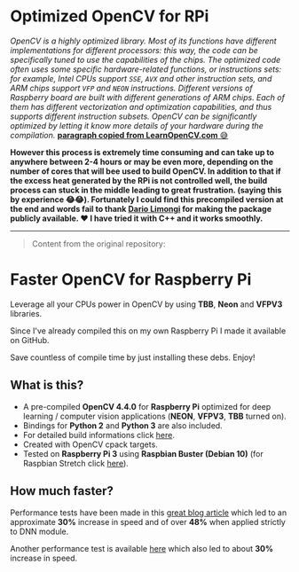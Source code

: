 # Optimized OpenCV for RPi 

*OpenCV is a highly optimized library. Most of its functions have different implementations for different processors: this way, the code can be specifically tuned to use the capabilities of the chips. The optimized code often uses some specific hardware-related functions, or instructions sets: for example, Intel CPUs support `SSE`, `AVX` and other instruction sets, and ARM chips support `VFP` and  `NEON` instructions. Different versions of Raspberry board are built with different generations of ARM chips. Each of them has different vectorization and optimization capabilities, and thus supports different instruction subsets. OpenCV can be significantly optimized by letting it know more details of your hardware during the compilation.* [**paragraph copied from LearnOpenCV.com** 😅](https://learnopencv.com/build-and-install-opencv-4-for-raspberry-pi/)

**However this process is extremely time consuming and can take up to anywhere between 2-4 hours or may be even more, depending on the number of cores that will bee used to build OpenCV. In addition to that if the excess heat generated by the RPi is not controlled well, the build process can stuck in the middle leading  to great frustration. (saying this by experience 😂😂). Fortunately I could find this precompiled version at the end and words fail to thank [Dario Limongi](https://github.com/dlime) for making the package publicly available. ❤ I have tried it with C++ and it works smoothly.**

---

> Content from the original repository:

# Faster OpenCV for Raspberry Pi
Leverage all your CPUs power in OpenCV by using **TBB**, **Neon** and **VFPV3** libraries.

Since I've already compiled this on my own Raspberry Pi I made it available on GitHub.

Save countless of compile time by just installing these debs. Enjoy!

## What is this?
* A pre-compiled **OpenCV 4.4.0** for **Raspberry Pi** optimized for deep learning / computer vision applications (**NEON**, **VFPV3**, **TBB** turned on).
* Bindings for **Python 2** and **Python 3** are also included.
* For detailed build informations click [here](build_information.txt).
* Created with OpenCV cpack targets.
* Tested on **Raspberry Pi 3** using **Raspbian Buster (Debian 10)** (for Raspbian Stretch click [here](https://github.com/dlime/Faster_OpenCV_4_Raspberry_Pi/releases/tag/stretch_410)).

## How much faster?
Performance tests have been made in this [great blog article](https://www.pyimagesearch.com/2017/10/09/optimizing-opencv-on-the-raspberry-pi/) which led to an approximate **30%** increase in speed and of over **48%** when applied strictly to DNN module.

Another performance test is available [here](https://www.theimpossiblecode.com/blog/faster-opencv-smiles-tbb/) which also led to about **30%** increase in speed.
